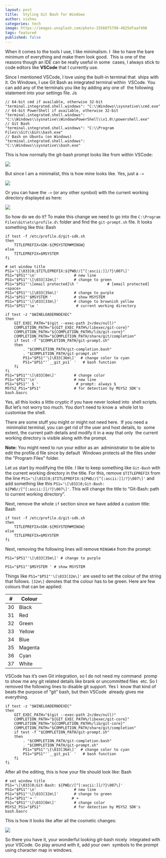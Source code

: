 ```yaml
---
layout: post
title:  Styling Git Bash for Windows
author: vishnu
categories: tech
image: https://images.unsplash.com/photo-1556075798-4825dfaaf498
tags: featured
published: false
---
```


When it comes to the tools I use, I like minimalism. I  like to have the bare minimum of everything and make them look good.  This is one of the reasons though an IDE can be really useful in some  cases, I always stick to code editors like **VSCode** that I currently use.

Since I mentioned VSCode, I love using the built-in terminal that  ships with it. On Windows, I use Git Bash as integrated terminal within  VSCode. You can add any of the terminals you like by adding any one of  the following statement into your settings file. Js

    // 64-bit cmd if available, otherwise 32-bit
    "terminal.integrated.shell.windows": "C:\\Windows\\sysnative\\cmd.exe"
    // 64-bit PowerShell if available, otherwise 32-bit
    "terminal.integrated.shell.windows": "C:\\Windows\\sysnative\\WindowsPowerShell\\v1.0\\powershell.exe"
    // Git Bash
    "terminal.integrated.shell.windows": "C:\\Program Files\\Git\\bin\\bash.exe"
    // Bash on Ubuntu (on Windows)
    "terminal.integrated.shell.windows": "C:\\Windows\\sysnative\\bash.exe"
    
    

This is how normally the git-bash prompt looks like from within VSCode:

![](https://res.cloudinary.com/vishnupadmanabhan/image/upload/v1491753329/git/original.jpg)

But since I am a minimalist, this is how mine looks like. Yes, just a `->`

![](https://res.cloudinary.com/vishnupadmanabhan/image/upload/v1491753329/git/transformed.jpg)

Or you can have the `->` (or any other symbol) with the current working directory displayed as here:

![](https://res.cloudinary.com/vishnupadmanabhan/image/upload/v1491799242/git/withdir.jpg)

So how do we do it? To make this change we need to go into the `C:\Program Files\Git\etc\profile.d\` folder and find the `git-prompt.sh` file. It looks something like this: Bash

    if test -f /etc/profile.d/git-sdk.sh
    then
        TITLEPREFIX=SDK-${MSYSTEM#MINGW}
    else
        TITLEPREFIX=$MSYSTEM
    fi
    
    # set window title
    PS1='\[\033]0;$TITLEPREFIX:${PWD//[^[:ascii:]]/?}\007\]' 
    PS1="$PS1"'\n'                 # new line
    PS1="$PS1"'\[\033[32m\]'       # change to green
    PS1="$PS1"'\[email protected]\h '             # [email protected]<space>
    PS1="$PS1"'\[\033[35m\]'       # change to purple 
    PS1="$PS1"'$MSYSTEM '          # show MSYSTEM
    PS1="$PS1"'\[\033[33m\]'       # change to brownish yellow
    PS1="$PS1"'\w '                 # current working directory
    
    if test -z "$WINELOADERNOEXEC"
    then
        GIT_EXEC_PATH="$(git --exec-path 2>/dev/null)"
        COMPLETION_PATH="${GIT_EXEC_PATH%/libexec/git-core}"
        COMPLETION_PATH="${COMPLETION_PATH%/lib/git-core}"
        COMPLETION_PATH="$COMPLETION_PATH/share/git/completion"
        if test -f "$COMPLETION_PATH/git-prompt.sh"
        then
            . "$COMPLETION_PATH/git-completion.bash"
            . "$COMPLETION_PATH/git-prompt.sh"
            PS1="$PS1"'\[\033[36m\]'  # change color to cyan
            PS1="$PS1"'`__git_ps1` '   # bash function
        fi
    fi
    PS1="$PS1"'\[\033[0m\]'        # change color
    PS1="$PS1"'\n'                 # new line
    PS1="$PS1"' $ '                 # prompt: always $
    MSYS2_PS1="$PS1"               # for detection by MSYS2 SDK's bash.basrc
    
    

Yes, all this looks a little cryptic if you have never looked into  shell scripts. But let’s not worry too much. You don’t need to know a  whole lot to customise the shell.

There are some stuff you might or might not need here.  If you need a  minimalist terminal, you can get rid of the user and host details, to  some extent, the current path details and modify it in a way that only  the current working directory is visible along with the prompt.

**Note:** You might need to run your editor as an  administrator to be able to edit the profile.d file since by default  Windows protects all the files under the "Program Files" folder.

Let us start by modifying the title. I like to keep something like `Git-Bash` with the current working directory in the title. For this, remove `$TITLEPREFIX` from the line `PS1='\[\033]0;$TITLEPREFIX:${PWD//[^[:ascii:]]/?}\007\]'` and add something like this `PS1='\[\033]0;Git-Bash: ${PWD//[^[:ascii:]]/?}\007\]'`. This will change the title to “Git-Bash: path to current working directory”.

Next, remove the whole `if` section since we have added a custom title: Bash

    if test -f /etc/profile.d/git-sdk.sh
    then
        TITLEPREFIX=SDK-${MSYSTEM#MINGW}
    else
        TITLEPREFIX=$MSYSTEM
    fi

Next, removing the following lines will remove `MINGW64` from the prompt:

`PS1="$PS1"'\[\033[35m\]' # change to purple`

`PS1="$PS1"'$MSYSTEM ' # show MSYSTEM`

Things like `PS1="$PS1"'\[\033[32m\]'` are used to set the colour of the string that follows. `[32m\]` denotes that the colour has to be green. Here are few colours that can be applied:

| #  | Colour  |
|----|---------|
| 30 | Black   |
| 31 | Red     |
| 32 | Green   |
| 33 | Yellow  |
| 34 |  Blue   |
| 35 | Magenta |
| 36 | Cyan    |
| 37 | White   |

VSCode has it’s own Git integration, so I do not need my command  promp to show me any git related details like brank or uncommitted files  etc. So I removed the following lines to disable git support. Yes I  know that kind of beats the purpose of “git” bash, but then VSCode  already gives me everything.

    if test -z "$WINELOADERNOEXEC"
    then
        GIT_EXEC_PATH="$(git --exec-path 2>/dev/null)"
        COMPLETION_PATH="${GIT_EXEC_PATH%/libexec/git-core}"
        COMPLETION_PATH="${COMPLETION_PATH%/lib/git-core}"
        COMPLETION_PATH="$COMPLETION_PATH/share/git/completion"
        if test -f "$COMPLETION_PATH/git-prompt.sh"
        then
            . "$COMPLETION_PATH/git-completion.bash"
            . "$COMPLETION_PATH/git-prompt.sh"
            PS1="$PS1"'\[\033[36m\]'  # change color to cyan
            PS1="$PS1"'`__git_ps1` '   # bash function
        fi
    fi

After all the editing, this is how your file should look like: Bash

    # set window title
    PS1='\[\033]0;Git-Bash: ${PWD//[^[:ascii:]]/?}\007\]'
    PS1="$PS1"'\n'                 # new line
    PS1="$PS1"'\[\033[32m\]'       # change to green
    PS1="$PS1"'➜ '                # ➜
    PS1="$PS1"'\[\033[0m\]'        # change color
    MSYS2_PS1="$PS1"               # for detection by MSYS2 SDK's bash.basrc
    
    

This is how it looks like after all the cosmetic changes:

![](https://res.cloudinary.com/vishnupadmanabhan/image/upload/v1491936192/git/final.jpg)

So there you have it, your wonderful looking git-bash nicely  integrated with your VSCode. Go play around with it, add your own  symbols to the prompt using character map in windows.
